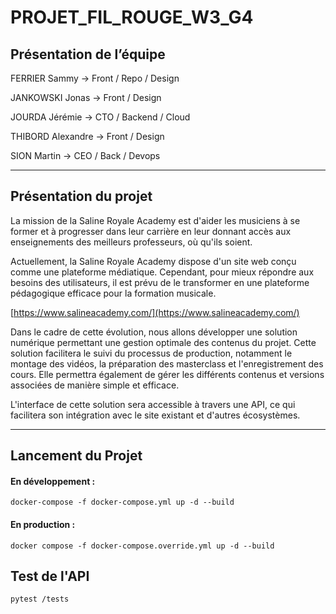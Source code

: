 # PROJET_FIL_ROUGE_W3_G4



## Présentation de l’équipe

FERRIER Sammy → Front / Repo / Design

JANKOWSKI Jonas → Front / Design

JOURDA Jérémie → CTO / Backend / Cloud

THIBORD Alexandre → Front / Design 

SION Martin → CEO / Back / Devops

-----------------
## Présentation du projet

La mission de la Saline Royale Academy est d'aider les musiciens à se former et à progresser dans leur carrière en leur donnant accès aux enseignements des meilleurs professeurs, où qu'ils soient.

Actuellement, la Saline Royale Academy dispose d'un site web conçu comme une plateforme médiatique. Cependant, pour mieux répondre aux besoins des utilisateurs, il est prévu de le transformer en une plateforme pédagogique efficace pour la formation musicale.

[https://www.salineacademy.com/](https://www.salineacademy.com/)

Dans le cadre de cette évolution, nous allons développer une solution numérique permettant une gestion optimale des contenus du projet. Cette solution facilitera le suivi du processus de production, notamment le montage des vidéos, la préparation des masterclass et l'enregistrement des cours. Elle permettra également de gérer les différents contenus et versions associées de manière simple et efficace.

L'interface de cette solution sera accessible à travers une API, ce qui facilitera son intégration avec le site existant et d'autres écosystèmes.

-----------------
## Lancement du Projet

#### **En développement :**

``docker-compose -f docker-compose.yml up -d --build``

#### **En production :**

``docker compose -f docker-compose.override.yml up -d --build``

## Test de l'API
```pytest /tests```